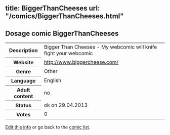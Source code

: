 title: BiggerThanCheeses
url: "/comics/BiggerThanCheeses.html"
---
Dosage comic BiggerThanCheeses
-----------------------------------------

<p id="msg"></p>
<script type="text/javascript">
if (window.location.search === '?edit_info_mail=sent_ok') {
  var elem = document.getElementById("msg");
  elem.innerHTML = 'Edited information sucessfully sent.';
  elem.className = 'ok';
}
</script>
<table class="comicinfo">
<tr>
<th>Description</th><td>Bigger Than Cheeses - My webcomic will knife fight your webcomic</td>
</tr>
<tr>
<th>Website</th><td><a href="http://www.biggercheese.com/">http://www.biggercheese.com/</a></td>
</tr>
<tr>
<th>Genre</th><td>Other</td>
</tr>
<tr>
<th>Language</th><td>English</td>
</tr>
<tr>
<th>Adult content</th><td>no</td>
</tr>
<tr>
<th>Status</th><td>ok on 29.04.2013</td>
</tr>
<tr>
<th>Votes</th><td>0</td>
</tr>
</table>

[Edit this info](BiggerThanCheeses_edit.html) or go back to the [comic list](../comic-index.html).
